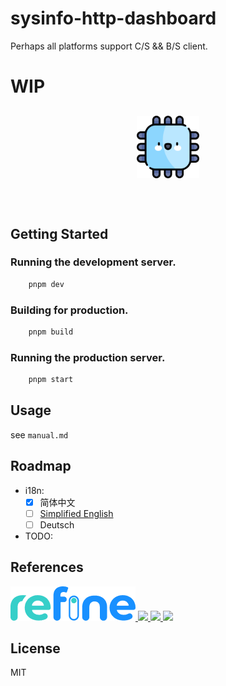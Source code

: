 # sysinfo-http-dashboard

Perhaps all platforms support C/S && B/S client.

# WIP

<div align="center" style="margin: 30px">
    <img src="./public/favicon.png" align="center" href="https://www.flaticon.com/free-icons/cpu" title="Cpu icons created by Freepik - Flaticon" width="100"/>
</div>
<br />

## Getting Started

### Running the development server.

```bash
    pnpm dev
```

### Building for production.

```bash
    pnpm build
```

### Running the production server.

```bash
    pnpm start
```

## Usage

see `manual.md`

## Roadmap

- i18n:
  - [x] 简体中文
  - [ ] [Simplified English](https://i.redd.it/tads6x68hge01.png)
  - [ ] Deutsch
- TODO:

## References

<a href="https://refine.dev/">
    <img src="https://raw.githubusercontent.com/refinedev/refine/next/documentation/static/img/refine_logo.png" width="200">
</a>

<a href="https://ant.design">
    <img src="https://gw.alipayobjects.com/zos/rmsportal/KDpgvguMpGfqaHPjicRK.svg" width="60">
</a>

<a href="https://tauri.app/">
    <img src="https://tauri.app/img/index/header_light.svg" width="200">
</a>

<a href="https://www.flaticon.com">
    <img src="https://media.flaticon.com/dist/min/img/logo/flaticon_negative.svg" width="200">
</a>

## License

MIT
